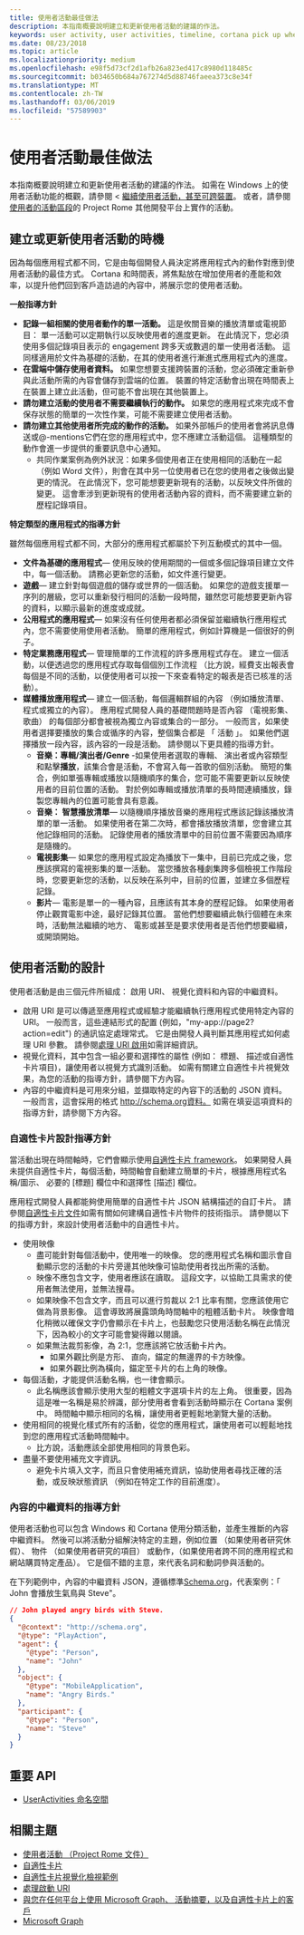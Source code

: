 ```yaml
---
title: 使用者活動最佳做法
description: 本指南概要說明建立和更新使用者活動的建議的作法。
keywords: user activity, user activities, timeline, cortana pick up where you left off, cortana pick up where i left off, project rome, 使用者活動, 時間軸, cortana 從先前離開的地方開始, cortana 接續未完成的部分, project rome
ms.date: 08/23/2018
ms.topic: article
ms.localizationpriority: medium
ms.openlocfilehash: e98f5d73cf2d1afb26a823ed417c8980d118485c
ms.sourcegitcommit: b034650b684a767274d5d88746faeea373c8e34f
ms.translationtype: MT
ms.contentlocale: zh-TW
ms.lasthandoff: 03/06/2019
ms.locfileid: "57589903"
---
```

# <a name="user-activities-best-practices"></a>使用者活動最佳做法

本指南概要說明建立和更新使用者活動的建議的作法。 如需在 Windows 上的使用者活動功能的概觀，請參閱 <<c0> [ 繼續使用者活動，甚至可跨裝置](https://docs.microsoft.com/windows/uwp/launch-resume/useractivities)。 或者，請參閱[使用者的活動區段](https://docs.microsoft.com/windows/project-rome/user-activities/)的 Project Rome 其他開發平台上實作的活動。

## <a name="when-to-create-or-update-user-activities"></a>建立或更新使用者活動的時機

因為每個應用程式都不同，它是由每個開發人員決定將應用程式內的動作對應到使用者活動的最佳方式。 Cortana 和時間表，將焦點放在增加使用者的產能和效率，以提升他們回到客戶造訪過的內容中，將展示您的使用者活動。

**一般指導方針**

* **記錄一組相關的使用者動作的單一活動。** 這是攸關音樂的播放清單或電視節目： 單一活動可以定期執行以反映使用者的進度更新。 在此情況下，您必須使用多個記錄項目表示的 engagement 跨多天或數週的單一使用者活動。 這同樣適用於文件為基礎的活動，在其的使用者進行漸進式應用程式內的進度。
* **在雲端中儲存使用者資料。** 如果您想要支援跨裝置的活動，您必須確定重新參與此活動所需的內容會儲存到雲端的位置。 裝置的特定活動會出現在時間表上在裝置上建立此活動，但可能不會出現在其他裝置上。
* **請勿建立活動的使用者不需要繼續執行的動作。** 如果您的應用程式來完成不會保存狀態的簡單的一次性作業，可能不需要建立使用者活動。
* **請勿建立其他使用者所完成的動作的活動。** 如果外部帳戶的使用者會將訊息傳送或@-mentions它們在您的應用程式中，您不應建立活動這個。 這種類型的動作會進一步提供的重要訊息中心通知。
  * 共同作業案例為例外狀況：如果多個使用者正在使用相同的活動在一起 （例如 Word 文件），則會在其中另一位使用者已在您的使用者之後做出變更的情況。 在此情況下，您可能想要更新現有的活動，以反映文件所做的變更。 這會牽涉到更新現有的使用者活動內容的資料，而不需要建立新的歷程記錄項目。

**特定類型的應用程式的指導方針**

雖然每個應用程式都不同，大部分的應用程式都屬於下列互動模式的其中一個。
* **文件為基礎的應用程式**— 使用反映的使用期間的一個或多個記錄項目建立文件中，每一個活動。 請務必更新您的活動，如文件進行變更。
* **遊戲**— 建立針對每個遊戲的儲存或世界的一個活動。 如果您的遊戲支援單一序列的層級，您可以重新發行相同的活動一段時間，雖然您可能想要更新內容的資料，以顯示最新的進度或成就。
* **公用程式的應用程式**— 如果沒有任何使用者都必須保留並繼續執行應用程式內，您不需要使用使用者活動。 簡單的應用程式，例如計算機是一個很好的例子。
* **特定業務應用程式**— 管理簡單的工作流程的許多應用程式存在。 建立一個活動，以便透過您的應用程式存取每個個別工作流程 （比方說，經費支出報表會每個是不同的活動，以便使用者可以按一下來查看特定的報表是否已核准的活動）。
* **媒體播放應用程式**— 建立一個活動，每個邏輯群組的內容 （例如播放清單、 程式或獨立的內容）。 應用程式開發人員的基礎問題時是否內容 （電視影集、 歌曲） 的每個部分都會被視為獨立內容或集合的一部分。 一般而言，如果使用者選擇要播放的集合或循序的內容，整個集合都是 「 活動 」。 如果他們選擇播放一段內容，該內容的一段是活動。 請參閱以下更具體的指導方針。
  * **音樂：專輯/演出者/Genre** -如果使用者選取的專輯、 演出者或內容類型和點擊**播放**，該集合會是活動，不會寫入每一首歌的個別活動。 簡短的集合，例如單張專輯或播放以隨機順序的集合，您可能不需要更新以反映使用者的目前位置的活動。 對於例如專輯或播放清單的長時間連續播放，錄製您專輯內的位置可能會具有意義。
  * **音樂： 智慧播放清單**— 以隨機順序播放音樂的應用程式應該記錄該播放清單的單一活動。 如果使用者在第二次時，都會播放播放清單，您會建立其他記錄相同的活動。 記錄使用者的播放清單中的目前位置不需要因為順序是隨機的。
  * **電視影集**— 如果您的應用程式設定為播放下一集中，目前已完成之後，您應該撰寫的電視影集的單一活動。 當您播放各種劇集跨多個檢視工作階段時，您要更新您的活動，以反映在系列中，目前的位置，並建立多個歷程記錄。
  * **影片**— 電影是單一的一種內容，且應該有其本身的歷程記錄。 如果使用者停止觀賞電影中途，最好記錄其位置。 當他們想要繼續此執行個體在未來時，活動無法繼續的地方、 電影或甚至是要求使用者是否他們想要繼續，或開頭開始。

## <a name="user-activity-design"></a>使用者活動的設計

使用者活動是由三個元件所組成： 啟用 URI、 視覺化資料和內容的中繼資料。
* 啟用 URI 是可以傳遞至應用程式或經驗才能繼續執行應用程式使用特定內容的 URI。 一般而言，這些連結形式的配置 (例如，"my-app://page2?action=edit") 的通訊協定處理常式。 它是由開發人員判斷其應用程式如何處理 URI 參數。 請參閱[處理 URI 啟用](https://docs.microsoft.com/windows/uwp/launch-resume/handle-uri-activation)如需詳細資訊。
* 視覺化資料，其中包含一組必要和選擇性的屬性 (例如： 標題、 描述或自適性卡片項目)，讓使用者以視覺方式識別活動。 如需有關建立自適性卡片視覺效果，為您的活動的指導方針，請參閱下方內容。
* 內容的中繼資料是可用來分組，並擷取特定的內容下的活動的 JSON 資料。 一般而言，這會採用的格式 http://schema.org資料。 如需在填妥這項資料的指導方針，請參閱下方內容。

### <a name="adaptive-card-design-guidelines"></a>自適性卡片設計指導方針

當活動出現在時間軸時，它們會顯示使用[自適性卡片 framework](https://docs.microsoft.com/adaptive-cards/)。 如果開發人員未提供自適性卡片，每個活動，時間軸會自動建立簡單的卡片，根據應用程式名稱/圖示、 必要的 [標題] 欄位中和選擇性 [描述] 欄位。 

應用程式開發人員都能夠使用簡單的自適性卡片 JSON 結構描述的自訂卡片。 請參閱[自適性卡片文件](https://docs.microsoft.com/adaptive-cards/authoring-cards/getting-started)如需有關如何建構自適性卡片物件的技術指示。 請參閱以下的指導方針，來設計使用者活動中的自適性卡片。
* 使用映像
  * 盡可能針對每個活動中，使用唯一的映像。 您的應用程式名稱和圖示會自動顯示您的活動的卡片旁邊其他映像可協助使用者找出所需的活動。
  * 映像不應包含文字，使用者應該在讀取。 這段文字，以協助工具需求的使用者無法使用，並無法搜尋。
  * 如果映像不包含文字，而且可以進行剪裁以 2:1 比率有關，您應該使用它做為背景影像。 這會導致將展露頭角時間軸中的粗體活動卡片。 映像會暗化稍微以確保文字仍會顯示在卡片上，也鼓勵您只使用活動名稱在此情況下，因為較小的文字可能會變得難以閱讀。
  * 如果無法裁剪影像，為 2:1，您應該將它放活動卡片內。  
    * 如果外觀比例是方形、 直向，錨定的無邊界的卡方映像。
    * 如果外觀比例為橫向，錨定至卡片的右上角的映像。
* 每個活動，才能提供活動名稱，也一律會顯示。
  * 此名稱應該會顯示使用大型的粗體文字選項卡片的左上角。 很重要，因為這是唯一名稱是易於辨識，部分使用者會看到活動時顯示在 Cortana 案例中。 時間軸中顯示相同的名稱，讓使用者更輕鬆地瀏覽大量的活動。
* 使用相同的視覺化樣式所有的活動，從您的應用程式，讓使用者可以輕鬆地找到您的應用程式活動時間軸中。
  * 比方說，活動應該全部使用相同的背景色彩。
* 盡量不要使用補充文字資訊。 
  * 避免卡片填入文字，而且只會使用補充資訊，協助使用者尋找正確的活動，或反映狀態資訊 （例如在特定工作的目前進度）。

### <a name="content-metadata-guidelines"></a>內容的中繼資料的指導方針

使用者活動也可以包含 Windows 和 Cortana 使用分類活動，並產生推斷的內容中繼資料。 然後可以將活動分組解決特定的主題，例如位置 （如果使用者研究休假）、 物件 （如果使用者研究的項目） 或動作，（如果使用者跨不同的應用程式和網站購買特定產品）。 它是個不錯的主意，來代表名詞和動詞參與活動的。 

在下列範例中，內容的中繼資料 JSON，遵循標準[Schema.org](https://schema.org/)，代表案例：「 John 會播放生氣鳥與 Steve"。

```json
// John played angry birds with Steve.
{
  "@context": "http://schema.org",
  "@type": "PlayAction",
  "agent": {
    "@type": "Person",
    "name": "John"
  },
  "object": {
    "@type": "MobileApplication",
    "name": "Angry Birds."
  },
  "participant": {
    "@type": "Person",
    "name": "Steve"
  }
}
```

## <a name="key-apis"></a>重要 API

* [UserActivities 命名空間](https://docs.microsoft.com/uwp/api/windows.applicationmodel.useractivities)

## <a name="related-topics"></a>相關主題

* [使用者活動 （Project Rome 文件）](https://docs.microsoft.com/windows/project-rome/user-activities/)
* [自適性卡片](https://docs.microsoft.com/adaptive-cards/)
* [自適性卡片視覺化檢視範例](https://adaptivecards.io/)
* [處理啟動 URI](https://docs.microsoft.com/windows/uwp/launch-resume/handle-uri-activation)
* [與您在任何平台上使用 Microsoft Graph、 活動摘要，以及自適性卡片上的客戶](https://channel9.msdn.com/Events/Connect/2017/B111)
* [Microsoft Graph](https://developer.microsoft.com/graph/)
